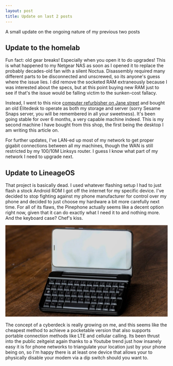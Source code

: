 ```yaml
---
layout: post
title: Update on last 2 posts
---
```


A small update on the ongoing nature of my previous two posts

## Update to the homelab

Fun fact: old gear breaks! Especially when you open it to do upgrades! This is what happened to my Netgear NAS as soon as I opened it to replace the probably decades-old fan with a silent Noctua. Disassembly required many different parts to be disconnected and unscrewed, so its anyone's guess where the issue lies. I did remove the socketed RAM extraneously because I was interested about the specs, but at this point buying new RAM just to see if that's the issue would be falling victim to the sunken-cost fallacy.

Instead, I went to this nice [computer refurbisher on Jane street](https://computation.ca/) and bought an old Elitedesk to operate as both my storage and server (sorry Sesame Snaps server, you will be remembered in all your sweetness). It's been going stable for over 6 months, a very capable machine indeed. This is my second machine I have bought from this shop, the first being the desktop I am writing this article on.

For further updates, I've LAN-ed up most of my network to get proper gigabit connections between all my machines, though the WAN is still restricted by my 100/10M Linksys router. I guess I know what part of my network I need to upgrade next.

## Update to LineageOS

That project is basically dead. I used whatever flashing setup I had to just flash a stock Android ROM I got off the internet for my specific device. I've decided to stop fighting against my phone manufacturer for control over my phone and decided to just choose my hardware a bit more carefully next time. For all of its flaws, the Pinephone actually seems like a decent option right now, given that it can do exactly what I need it to and nothing more. And the keyboard case? Chef's kiss.

![](/assets/images/update/keyboard.jpg)

The concept of a cyberdeck is really growing on me, and this seems like the cheapest method to achieve a pocketable version that also supports portable connection methods like LTE and cellular calling. Its been thrust into the public zeitgeist again thanks to a Youtube trend just how insanely easy it is for phone networks to triangulate your location just by your phone being on, so I'm happy there is at least one device that allows your to physically disable your modem via a dip switch should you want to.